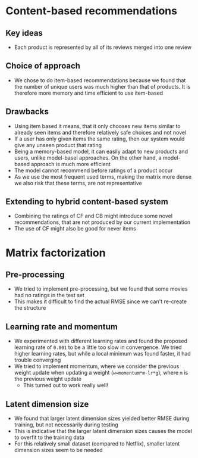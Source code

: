 # Content-based recommendations
## Key ideas
- Each product is represented by all of its reviews merged into one review

## Choice of approach
- We chose to do item-based recommendations because we found that the number of unique users was much higher than that
of products. It is therefore more memory and time efficient to use item-based

## Drawbacks
- Using item based it means, that it only chooses new items similar to already seen items and therefore
relatively safe choices and not novel
- If a user has only given items the same rating, then our system would give any unseen product that rating
- Being a memory-based model, it can easily adapt to new products and users, unlike model-basel approaches. On the other
hand, a model-based approach is much more efficient
- The model cannot recommend before ratings of a product occur
- As we use the most frequent used terms, making the matrix more dense we also risk that these terms,
are not representative 


## Extending to hybrid content-based system
- Combining the ratings of CF and CB might introduce some novel recommendations, that are not produced by
our current implementation
- The use of CF might also be good for never items
# Matrix factorization
## Pre-processing
- We tried to implement pre-processing, but we found that some movies had no ratings in the test set
- This makes it difficult to find the actual RMSE since we can't re-create the structure

## Learning rate and momentum
- We experimented with different learning rates and found the proposed learning rate of `0.001` to be a little too slow
in convergence. We tried higher learning rates, but while a local minimum was found faster, it had trouble converging
- We tried to implement momentum, where we consider the previous weight update when updating a weight
(`w=momentum*m-lr*g`), where `m` is the previous weight update
   - This turned out to work really well!

## Latent dimension size
- We found that larger latent dimension sizes yielded better RMSE during training, but not necessarily during testing
- This is indicative that the larger latent dimension sizes causes the model to overfit to the training data
- For this relatively small dataset (compared to Netflix), smaller latent dimension sizes seem to be needed
